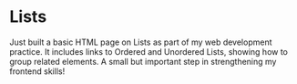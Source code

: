 # Lists
Just built a basic HTML page on Lists as part of my web development practice. It includes links to Ordered and Unordered Lists, showing how to group related elements. A small but important step in strengthening my frontend skills!
